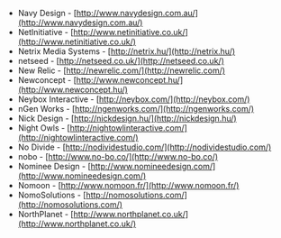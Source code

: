  * Navy Design - [http://www.navydesign.com.au/](http://www.navydesign.com.au/)
 * NetInitiative - [http://www.netinitiative.co.uk/](http://www.netinitiative.co.uk/)
 * Netrix Media Systems - [http://netrix.hu/](http://netrix.hu/)
 * netseed - [http://netseed.co.uk/](http://netseed.co.uk/)
 * New Relic - [http://newrelic.com/](http://newrelic.com/)
 * Newconcept - [http://www.newconcept.hu/](http://www.newconcept.hu/)
 * Neybox Interactive - [http://neybox.com/](http://neybox.com/)
 * nGen Works - [http://ngenworks.com/](http://ngenworks.com/)
 * Nick Design - [http://nickdesign.hu/](http://nickdesign.hu/)
 * Night Owls - [http://nightowlinteractive.com/](http://nightowlinteractive.com/)
 * No Divide - [http://nodividestudio.com/](http://nodividestudio.com/)
 * nobo - [http://www.no-bo.co/](http://www.no-bo.co/)
 * Nominee Design - [http://www.nomineedesign.com/](http://www.nomineedesign.com/)
 * Nomoon - [http://www.nomoon.fr/](http://www.nomoon.fr/)
 * NomoSolutions - [http://nomosolutions.com/](http://nomosolutions.com/)
 * NorthPlanet - [http://www.northplanet.co.uk/](http://www.northplanet.co.uk/)